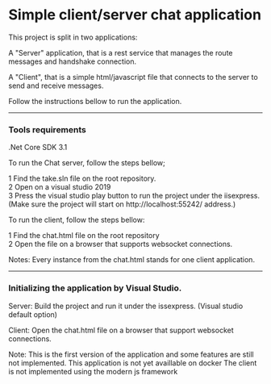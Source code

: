 # Simple client/server chat application

This project is split in two applications:

A "Server" application, that is a rest service that manages the route messages and handshake connection.

A "Client", that is a simple html/javascript file that connects to the server to send and receive messages.
 
Follow the instructions bellow to run the application.

---

### Tools requirements

.Net Core SDK 3.1

To run the Chat server, follow the steps bellow;

1 Find the take.sln file on the root repository.<br/>
2 Open on a visual studio 2019<br/>
3 Press the visual studio play button to run the project under the iisexpress. (Make sure the project will start on http://localhost:55242/ address.)

To run the client, follow the steps bellow:

1 Find the chat.html file on the root repository<br/>
2 Open the file on a browser that supports websocket connections.<br/>

Notes:
Every instance from the chat.html stands for one client application.


---

### Initializing the application by Visual Studio.
Server:
Build the project and run it under the issexpress. (Visual studio default option)

Client:
Open the chat.html file on a browser that support websocket connections.

Note:
This is the first version of the application and some features are still not implemented.
This application is not yet availlable on docker
The client is not implemented using the modern js framework 

